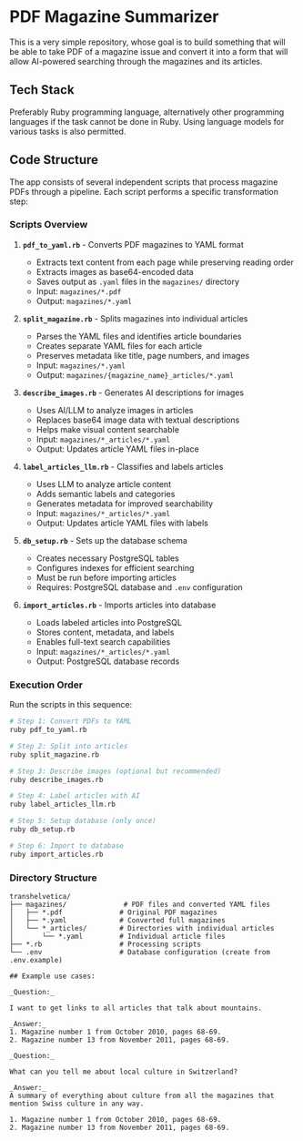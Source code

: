 # PDF Magazine Summarizer

This is a very simple repository, whose goal is to build something that will be able to take PDF of a magazine issue and convert it into a form that will allow AI-powered searching through the magazines and its articles.

## Tech Stack

Preferably Ruby programming language, alternatively other programming languages if the task cannot be done in Ruby. Using language models for various tasks is also permitted.

## Code Structure

The app consists of several independent scripts that process magazine PDFs through a pipeline. Each script performs a specific transformation step:

### Scripts Overview

1. **`pdf_to_yaml.rb`** - Converts PDF magazines to YAML format
   - Extracts text content from each page while preserving reading order
   - Extracts images as base64-encoded data
   - Saves output as `.yaml` files in the `magazines/` directory
   - Input: `magazines/*.pdf`
   - Output: `magazines/*.yaml`

2. **`split_magazine.rb`** - Splits magazines into individual articles
   - Parses the YAML files and identifies article boundaries
   - Creates separate YAML files for each article
   - Preserves metadata like title, page numbers, and images
   - Input: `magazines/*.yaml`
   - Output: `magazines/{magazine_name}_articles/*.yaml`

3. **`describe_images.rb`** - Generates AI descriptions for images
   - Uses AI/LLM to analyze images in articles
   - Replaces base64 image data with textual descriptions
   - Helps make visual content searchable
   - Input: `magazines/*_articles/*.yaml`
   - Output: Updates article YAML files in-place

4. **`label_articles_llm.rb`** - Classifies and labels articles
   - Uses LLM to analyze article content
   - Adds semantic labels and categories
   - Generates metadata for improved searchability
   - Input: `magazines/*_articles/*.yaml`
   - Output: Updates article YAML files with labels

5. **`db_setup.rb`** - Sets up the database schema
   - Creates necessary PostgreSQL tables
   - Configures indexes for efficient searching
   - Must be run before importing articles
   - Requires: PostgreSQL database and `.env` configuration

6. **`import_articles.rb`** - Imports articles into database
   - Loads labeled articles into PostgreSQL
   - Stores content, metadata, and labels
   - Enables full-text search capabilities
   - Input: `magazines/*_articles/*.yaml`
   - Output: PostgreSQL database records

### Execution Order

Run the scripts in this sequence:

```bash
# Step 1: Convert PDFs to YAML
ruby pdf_to_yaml.rb

# Step 2: Split into articles
ruby split_magazine.rb

# Step 3: Describe images (optional but recommended)
ruby describe_images.rb

# Step 4: Label articles with AI
ruby label_articles_llm.rb

# Step 5: Setup database (only once)
ruby db_setup.rb

# Step 6: Import to database
ruby import_articles.rb
```

### Directory Structure

```
transhelvetica/
├── magazines/              # PDF files and converted YAML files
│   ├── *.pdf              # Original PDF magazines
│   ├── *.yaml             # Converted full magazines
│   └── *_articles/        # Directories with individual articles
│       └── *.yaml         # Individual article files
├── *.rb                   # Processing scripts
└── .env                   # Database configuration (create from .env.example)

## Example use cases:

_Question:_

I want to get links to all articles that talk about mountains.

_Answer:_
1. Magazine number 1 from October 2010, pages 68-69.
2. Magazine number 13 from November 2011, pages 68-69.

_Question:_

What can you tell me about local culture in Switzerland?

_Answer:_
A summary of everything about culture from all the magazines that mention Swiss culture in any way.

1. Magazine number 1 from October 2010, pages 68-69.
2. Magazine number 13 from November 2011, pages 68-69.


